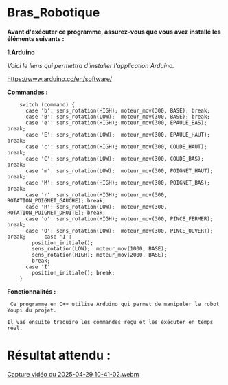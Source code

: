 # Bras_Robotique

**Avant d'exécuter ce programme, assurez-vous que vous avez installé les éléments suivants :**

1.**Arduino**

*Voici le liens qui permettra d'installer l'application Arduino.*

https://www.arduino.cc/en/software/

**Commandes :**
```
    switch (command) {
      case 'b': sens_rotation(HIGH); moteur_mov(300, BASE); break;
      case 'B': sens_rotation(LOW);  moteur_mov(300, BASE); break;
      case 'e': sens_rotation(HIGH); moteur_mov(300, EPAULE_BAS); break;
      case 'E': sens_rotation(LOW);  moteur_mov(300, EPAULE_HAUT); break;
      case 'c': sens_rotation(HIGH); moteur_mov(300, COUDE_HAUT); break;
      case 'C': sens_rotation(LOW);  moteur_mov(300, COUDE_BAS); break;
      case 'm': sens_rotation(LOW);  moteur_mov(300, POIGNET_HAUT); break;
      case 'M': sens_rotation(HIGH); moteur_mov(300, POIGNET_BAS); break;
      case 'r': sens_rotation(HIGH); moteur_mov(300, ROTATION_POIGNET_GAUCHE); break;
      case 'R': sens_rotation(LOW);  moteur_mov(300, ROTATION_POIGNET_DROITE); break;
      case 'o': sens_rotation(HIGH); moteur_mov(300, PINCE_FERMER); break;
      case 'O': sens_rotation(LOW);  moteur_mov(300, PINCE_OUVERT); break;      case '1':
        position_initiale();
        sens_rotation(LOW);  moteur_mov(1000, BASE);
        sens_rotation(HIGH); moteur_mov(2000, BASE);
        break;
      case 'I':
        position_initiale(); break;
    }
```
**Fonctionnalités :**

  `` Ce programme en C++ utilise Arduino qui permet de manipuler le robot Youpi du projet.``
  
   ``Il vas ensuite traduire les commandes reçu et les éxécuter en temps réel.``

   
# Résultat attendu : 

 [Capture vidéo du 2025-04-29 10-41-02.webm](https://github.com/user-attachments/assets/bbc1948a-a235-4c58-afcb-93c82bb5114f)
    
